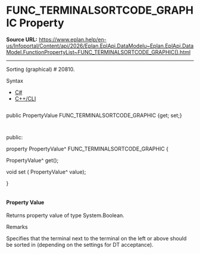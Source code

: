 # FUNC_TERMINALSORTCODE_GRAPHIC Property

**Source URL:** https://www.eplan.help/en-us/Infoportal/Content/api/2026/Eplan.EplApi.DataModelu~Eplan.EplApi.DataModel.FunctionPropertyList~FUNC_TERMINALSORTCODE_GRAPHIC().html

---

Sorting (graphical) # 20810.

Syntax

- [C#](#i-syntax-CS)
- [C++/CLI](#i-syntax-CPP2005)

```
```
public PropertyValue FUNC_TERMINALSORTCODE_GRAPHIC {get; set;}
```
```

```
```
public:

property PropertyValue^ FUNC_TERMINALSORTCODE_GRAPHIC {

   PropertyValue^ get();

   void set (    PropertyValue^ value);

}
```
```

#### Property Value

Returns property value of type System.Boolean.

Remarks

Specifies that the terminal next to the terminal on the left or above should be sorted in (depending on the settings for DT acceptance).
